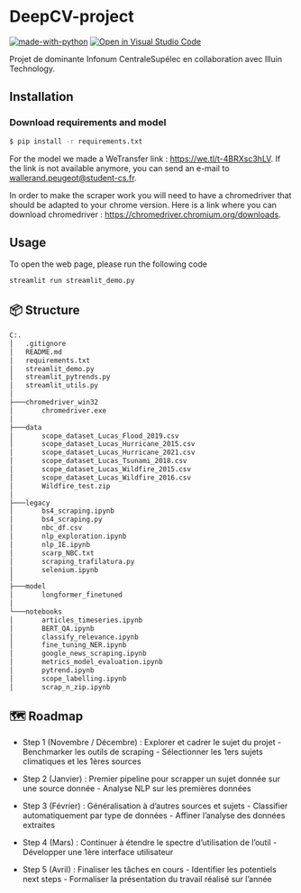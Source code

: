 # DeepCV-project
[![made-with-python](https://img.shields.io/badge/Made%20with-Python-1f425f.svg)](https://www.python.org/) 
[![Open in Visual Studio Code](https://img.shields.io/badge/Editor-VSCode-blue?style=flat-square&logo=visual-studio-code&logoColor=white)](https://github.dev/ThomasLef/Projet-Illuin) 

Projet de dominante Infonum CentraleSupélec en collaboration avec Illuin Technology.
## Installation
### Download requirements and model

```bash
$ pip install -r requirements.txt
```

For the model we made a WeTransfer link : https://we.tl/t-4BRXsc3hLV. If the link is not available anymore, you can send an e-mail to wallerand.peugeot@student-cs.fr.

In order to make the scraper work you will need to have a chromedriver that should be adapted to your chrome version. Here is a link where you can download chromedriver : https://chromedriver.chromium.org/downloads.

## Usage

To open the web page, please run the following code

```bash
streamlit run streamlit_demo.py
```

## :package: Structure
```bash
C:.
│   .gitignore
│   README.md
│   requirements.txt
│   streamlit_demo.py
│   streamlit_pytrends.py
│   streamlit_utils.py
│
├───chromedriver_win32
│       chromedriver.exe
│
├───data
│       scope_dataset_Lucas_Flood_2019.csv
│       scope_dataset_Lucas_Hurricane_2015.csv
│       scope_dataset_Lucas_Hurricane_2021.csv
│       scope_dataset_Lucas_Tsunami_2018.csv
│       scope_dataset_Lucas_Wildfire_2015.csv
│       scope_dataset_Lucas_Wildfire_2016.csv
│       Wildfire_test.zip
│
├───legacy
│       bs4_scraping.ipynb
│       bs4_scraping.py
│       nbc_df.csv
│       nlp_exploration.ipynb
│       nlp_IE.ipynb
│       scarp_NBC.txt
│       scraping_trafilatura.py
│       selenium.ipynb
│
├───model
│       longformer_finetuned
│
└───notebooks
│       articles_timeseries.ipynb
│       BERT_QA.ipynb
│       classify_relevance.ipynb
│       fine_tuning_NER.ipynb
│       google_news_scraping.ipynb
│       metrics_model_evaluation.ipynb
│       pytrend.ipynb
│       scope_labelling.ipynb
│       scrap_n_zip.ipynb
```

## :world_map: Roadmap

- Step 1 (Novembre / Décembre) : Explorer et cadrer le sujet du projet - Benchmarker les outils de scraping - Sélectionner les 1ers sujets climatiques et les 1ères sources

- Step 2 (Janvier) : Premier pipeline pour scrapper un sujet donnée sur une source donnée - Analyse NLP sur les premières données

- Step 3 (Février) : Généralisation à d’autres sources et sujets - Classifier automatiquement par type de données - Affiner l’analyse des données extraites

- Step 4 (Mars) : Continuer à étendre le spectre d’utilisation de l’outil - Développer une 1ère interface utilisateur

- Step 5 (Avril) : Finaliser les tâches en cours - Identifier les potentiels next steps - Formaliser la présentation du travail réalisé sur l’année








